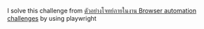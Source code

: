 I solve this challenge from [ตัวอย่างโจทย์ภายในงาน Browser automation challenges](https://youtu.be/jrgjfOehdOY) by using playwright

